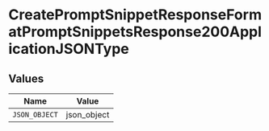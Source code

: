# CreatePromptSnippetResponseFormatPromptSnippetsResponse200ApplicationJSONType


## Values

| Name          | Value         |
| ------------- | ------------- |
| `JSON_OBJECT` | json_object   |
